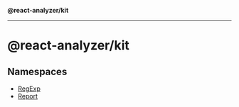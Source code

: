 **@react-analyzer/kit**

***

# @react-analyzer/kit

## Namespaces

- [RegExp](@react-analyzer/namespaces/RegExp/README.md)
- [Report](@react-analyzer/namespaces/Report/README.md)
